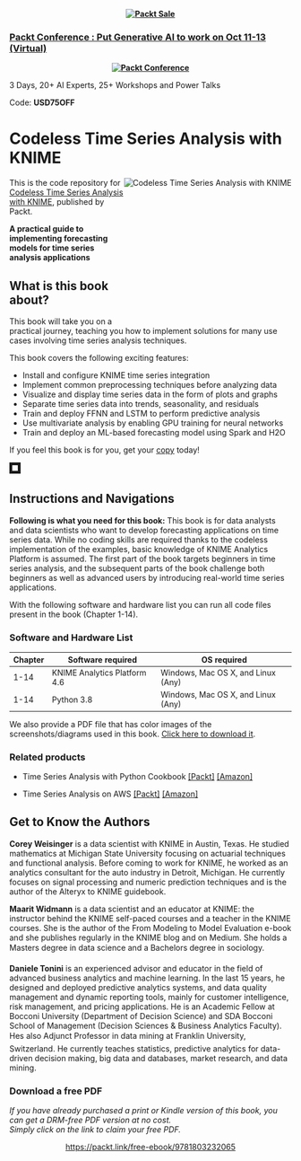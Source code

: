 
<b><p align='center'>[![Packt Sale](https://static.packt-cdn.com/assets/images/packt+events/Improve_UX.png)](https://packt.link/algotradingpython)</p></b> 


### [Packt Conference : Put Generative AI to work on Oct 11-13 (Virtual)](https://packt.link/JGIEY)

<b><p align='center'>[![Packt Conference](https://hub.packtpub.com/wp-content/uploads/2023/08/put-generative-ai-to-work-packt.png)](https://packt.link/JGIEY)</p></b> 
3 Days, 20+ AI Experts, 25+ Workshops and Power Talks 

Code: <b>USD75OFF</b>




# Codeless Time Series Analysis with KNIME

<a href="https://www.packtpub.com/data/codeless-time-series-analysis-with-knime?utm_source=github&utm_medium=repository&utm_campaign=9781803232065"><img src="https://static.packt-cdn.com/products/9781803232065/cover/smaller" alt="Codeless Time Series Analysis with KNIME" height="256px" align="right"></a>

This is the code repository for [Codeless Time Series Analysis with KNIME](https://www.packtpub.com/data/codeless-time-series-analysis-with-knime?utm_source=github&utm_medium=repository&utm_campaign=9781803232065), published by Packt.

**A practical guide to implementing forecasting models for time series analysis applications**

## What is this book about?
This book will take you on a practical journey, teaching you how to implement solutions for many use cases involving time series analysis techniques. 

This book covers the following exciting features:
* Install and configure KNIME time series integration
* Implement common preprocessing techniques before analyzing data
* Visualize and display time series data in the form of plots and graphs
* Separate time series data into trends, seasonality, and residuals
* Train and deploy FFNN and LSTM to perform predictive analysis
* Use multivariate analysis by enabling GPU training for neural networks
* Train and deploy an ML-based forecasting model using Spark and H2O

If you feel this book is for you, get your [copy](https://www.amazon.com/dp/1803232064) today!

<a href="https://www.packtpub.com/?utm_source=github&utm_medium=banner&utm_campaign=GitHubBanner"><img src="https://raw.githubusercontent.com/PacktPublishing/GitHub/master/GitHub.png" 
alt="https://www.packtpub.com/" border="5" /></a>

## Instructions and Navigations

**Following is what you need for this book:**
This book is for data analysts and data scientists who want to develop forecasting applications on time series data. While no coding skills are required thanks to the codeless implementation of the examples, basic knowledge of KNIME Analytics Platform is assumed. The first part of the book targets beginners in time series analysis, and the subsequent parts of the book challenge both beginners as well as advanced users by introducing real-world time series applications.

With the following software and hardware list you can run all code files present in the book (Chapter 1-14).
### Software and Hardware List
| Chapter | Software required | OS required |
| -------- | ------------------------------------ | ----------------------------------- |
| 1-14 | KNIME Analytics Platform 4.6 | Windows, Mac OS X, and Linux (Any) |
| 1-14 | Python 3.8 | Windows, Mac OS X, and Linux (Any) |

We also provide a PDF file that has color images of the screenshots/diagrams used in this book. [Click here to download it](https://packt.link/2RomT).

### Related products
* Time Series Analysis with Python Cookbook [[Packt]](https://www.packt.com/product/data/b17450-time-series-analysis-with-python-cookbook/?utm_source=github&utm_medium=repository&utm_campaign=9781801073240) [[Amazon]](https://www.amazon.com/dp/1801075549)

* Time Series Analysis on AWS [[Packt]](https://www.packt.com/product/data/b17514-time-series-analysis-on-aws/?utm_source=github&utm_medium=repository&utm_campaign=9781800568754) [[Amazon]](https://www.amazon.com/dp/1801816840)

## Get to Know the Authors
**Corey Weisinger**
is a data scientist with KNIME in Austin, Texas. He studied mathematics at Michigan State University focusing on actuarial techniques and functional analysis. Before coming to work for KNIME, he worked as an analytics consultant for the auto industry in Detroit, Michigan. He currently focuses on signal processing and numeric prediction techniques and is the author of the Alteryx to KNIME guidebook.

**Maarit Widmann**
 is a data scientist and an educator at KNIME: the instructor behind the KNIME self-paced courses and a teacher in the KNIME courses. She is the author of the From Modeling to Model Evaluation e-book and she publishes regularly in the KNIME blog and on Medium. She holds a Masters degree in data science and a Bachelors degree in sociology.

**Daniele Tonini**
 is an experienced advisor and educator in the field of advanced business analytics and machine learning. In the last 15 years, he designed and deployed predictive analytics systems, and data quality management and dynamic reporting tools, mainly for customer intelligence, risk management, and pricing applications. He is an Academic Fellow at Bocconi University (Department of Decision Science) and SDA Bocconi School of Management (Decision Sciences & Business Analytics Faculty). Hes also Adjunct Professor in data mining at Franklin University, Switzerland. He currently teaches statistics, predictive analytics for data-driven decision making, big data and databases, market research, and data mining.
### Download a free PDF

 <i>If you have already purchased a print or Kindle version of this book, you can get a DRM-free PDF version at no cost.<br>Simply click on the link to claim your free PDF.</i>
<p align="center"> <a href="https://packt.link/free-ebook/9781803232065">https://packt.link/free-ebook/9781803232065 </a> </p>